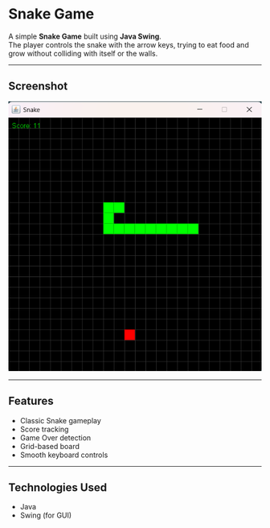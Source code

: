 # Snake Game

A simple **Snake Game** built using **Java Swing**.  
The player controls the snake with the arrow keys, trying to eat food and grow without colliding with itself or the walls.

---

## Screenshot

![Snake Game Screenshot](game.png)

---

## Features

- Classic Snake gameplay
- Score tracking
- Game Over detection
- Grid-based board
- Smooth keyboard controls

---

## Technologies Used

- Java
- Swing (for GUI)
